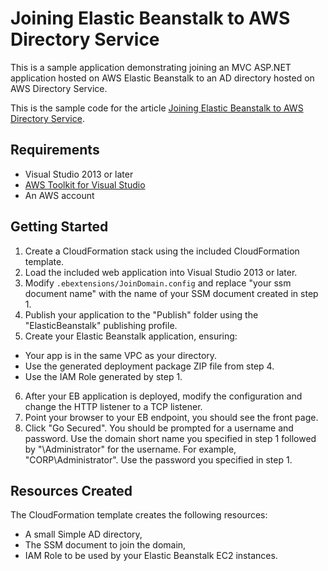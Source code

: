 # Joining Elastic Beanstalk to AWS Directory Service

This is a sample application demonstrating joining an MVC ASP.NET application hosted on AWS Elastic Beanstalk to an AD directory hosted on AWS Directory Service.

This is the sample code for the article [Joining Elastic Beanstalk to AWS Directory Service](http://blog.skeddly.com/2016/11/joining-elastic-beanstalk-to-aws-directory-service.html).

## Requirements

* Visual Studio 2013 or later
* [AWS Toolkit for Visual Studio](https://aws.amazon.com/visualstudio/)
* An AWS account

## Getting Started

1. Create a CloudFormation stack using the included CloudFormation template.
2. Load the included web application into Visual Studio 2013 or later.
3. Modify `.ebextensions/JoinDomain.config` and replace "your ssm document name" with the name of your SSM document created in step 1.
4. Publish your application to the "Publish" folder using the "ElasticBeanstalk" publishing profile.
5. Create your Elastic Beanstalk application, ensuring:
  * Your app is in the same VPC as your directory.
  * Use the generated deployment package ZIP file from step 4.
  * Use the IAM Role generated by step 1.
6. After your EB application is deployed, modify the configuration and change the HTTP listener to a TCP listener.
7. Point your browser to your EB endpoint, you should see the front page.
8. Click "Go Secured". You should be prompted for a username and password. Use the domain short name you specified in step 1 followed by "\Administrator" for the username. For example, "CORP\Administrator". Use the password you specified in step 1.

## Resources Created

The CloudFormation template creates the following resources:

* A small Simple AD directory,
* The SSM document to join the domain,
* IAM Role to be used by your Elastic Beanstalk EC2 instances.

